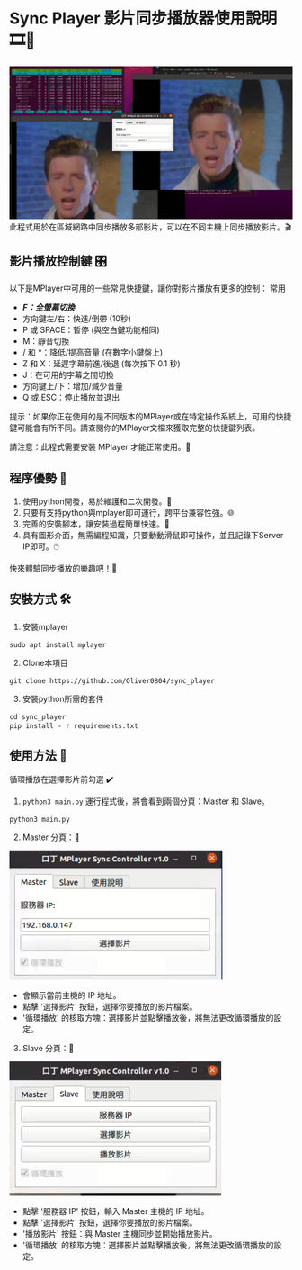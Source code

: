 # Sync Player 影片同步播放器使用說明 🎞️🔄

![demo](https://github.com/Oliver0804/sync_player/blob/main/%E6%88%AA%E5%9C%96%202023-08-03%20%E4%B8%8A%E5%8D%8812.10.35.png)
此程式用於在區域網路中同步播放多部影片，可以在不同主機上同步播放影片。🎬

## 影片播放控制鍵 🎛️


以下是MPlayer中可用的一些常見快捷鍵，讓你對影片播放有更多的控制：
常用
- ***F：全螢幕切換***
- 方向鍵左/右：快進/倒帶 (10秒)
- P 或 SPACE：暫停 (與空白鍵功能相同)
- M：靜音切換
- / 和 *：降低/提高音量 (在數字小鍵盤上)
- Z 和 X：延遲字幕前進/後退 (每次按下 0.1 秒)
- J：在可用的字幕之間切換
- 方向鍵上/下：增加/減少音量
- Q 或 ESC：停止播放並退出

提示：如果你正在使用的是不同版本的MPlayer或在特定操作系統上，可用的快捷鍵可能會有所不同。請查閱你的MPlayer文檔來獲取完整的快捷鍵列表。

請注意：此程式需要安裝 MPlayer 才能正常使用。📌

## 程序優勢 🌟
1. 使用python開發，易於維護和二次開發。🐍
2. 只要有支持python與mplayer即可運行，跨平台兼容性強。🌐
3. 完善的安裝腳本，讓安裝過程簡單快速。📜
4. 具有圖形介面，無需編程知識，只要動動滑鼠即可操作，並且記錄下Server IP即可。🖱️

快來體驗同步播放的樂趣吧！🎉

## 安裝方式 🛠️

1. 安裝mplayer
```
sudo apt install mplayer
```

2. Clone本項目
```
git clone https://github.com/Oliver0804/sync_player
```

3. 安裝python所需的套件
```
cd sync_player
pip install - r requirements.txt
```

## 使用方法 📖

循環播放在選擇影片前勾選 ✔️

1. `python3 main.py` 運行程式後，將會看到兩個分頁：Master 和 Slave。

```
python3 main.py
```

2. Master 分頁：🔗

![demo](https://github.com/Oliver0804/sync_player/blob/main/%E6%88%AA%E5%9C%96%202023-08-03%20%E4%B8%8A%E5%8D%8812.10.47.png)

   - 會顯示當前主機的 IP 地址。
   - 點擊 '選擇影片' 按鈕，選擇你要播放的影片檔案。
   - '循環播放' 的核取方塊：選擇影片並點擊播放後，將無法更改循環播放的設定。

3. Slave 分頁：🔗

![demo](https://github.com/Oliver0804/sync_player/blob/main/%E6%88%AA%E5%9C%96%202023-08-03%20%E4%B8%8A%E5%8D%8812.11.22.png)

   - 點擊 '服務器 IP' 按鈕，輸入 Master 主機的 IP 地址。
   - 點擊 '選擇影片' 按鈕，選擇你要播放的影片檔案。
   - '播放影片' 按鈕：與 Master 主機同步並開始播放影片。
   - '循環播放' 的核取方塊：選擇影片並點擊播放後，將無法更改循環播放的設定。

